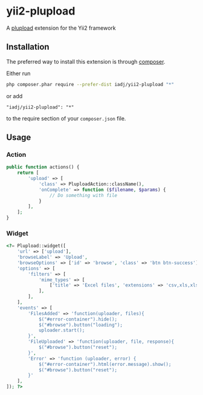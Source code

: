 # yii2-plupload

A [plupload](http://www.plupload.com/) extension for the Yii2 framework

## Installation

The preferred way to install this extension is through [composer](http://getcomposer.org/download/).

Either run

```sh
php composer.phar require --prefer-dist iadj/yii2-plupload "*"
```

or add

```
"iadj/yii2-plupload": "*"
```

to the require section of your `composer.json` file.


## Usage

### Action

```php
public function actions() {
    return [
        'upload' => [
            'class' => PluploadAction::className(),
            'onComplete' => function ($filename, $params) {
                // Do something with file
            }
        ],
    ];
}
```

### Widget

```php
<?= Plupload::widget([
    'url' => ['upload'],
    'browseLabel' => 'Upload',
    'browseOptions' => ['id' => 'browse', 'class' => 'btn btn-success'],
    'options' => [
        'filters' => [
            'mime_types' => [
                ['title' => 'Excel files', 'extensions' => 'csv,xls,xlsx'],
            ],
        ],
    ],
    'events' => [
        'FilesAdded' => 'function(uploader, files){
            $("#error-container").hide();
            $("#browse").button("loading");
            uploader.start();
        }',
        'FileUploaded' => 'function(uploader, file, response){
            $("#browse").button("reset");
        }',
        'Error' => 'function (uploader, error) {
            $("#error-container").html(error.message).show();
            $("#browse").button("reset");
        }'
    ],
]); ?>
```
